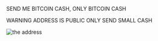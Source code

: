 SEND ME BITCOIN CASH, ONLY BITCOIN CASH

WARNING ADDRESS IS PUBLIC ONLY SEND SMALL CASH

![the address](https://raw.githubusercontent.com/geohot/twitchcoins/master/coin.png)


